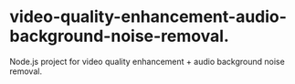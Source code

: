 # video-quality-enhancement-audio-background-noise-removal.
Node.js project for video quality enhancement + audio background noise removal.
